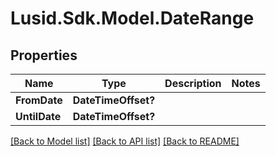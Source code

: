 
# Lusid.Sdk.Model.DateRange

## Properties

Name | Type | Description | Notes
------------ | ------------- | ------------- | -------------
**FromDate** | **DateTimeOffset?** |  | 
**UntilDate** | **DateTimeOffset?** |  | 

[[Back to Model list]](../README.md#documentation-for-models)
[[Back to API list]](../README.md#documentation-for-api-endpoints)
[[Back to README]](../README.md)

